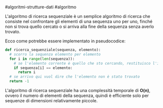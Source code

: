 #algoritmi-strutture-dati  #algoritmo 

L'algoritmo di ricerca sequenziale è un semplice algoritmo di ricerca che consiste nel confrontare gli elementi di una sequenza uno per uno, finché non si trova quello cercato o si arriva alla fine della sequenza senza averlo trovato.

Ecco come potrebbe essere implementato in pseudocodice:

```python
def ricerca_sequenziale(sequenza, elemento):
  # scorro la sequenza elemento per elemento
  for i in range(len(sequenza)):
    # se l'elemento corrente è quello che sto cercando, restituisco l'indice
    if sequenza[i] == elemento:
      return i
  # se arrivo qui vuol dire che l'elemento non è stato trovato
  return -1
```

L'algoritmo di ricerca sequenziale ha una complessità temporale di **O(n)**, ovvero il numero di elementi della sequenza, quindi è efficiente solo per sequenze di dimensioni relativamente piccole.